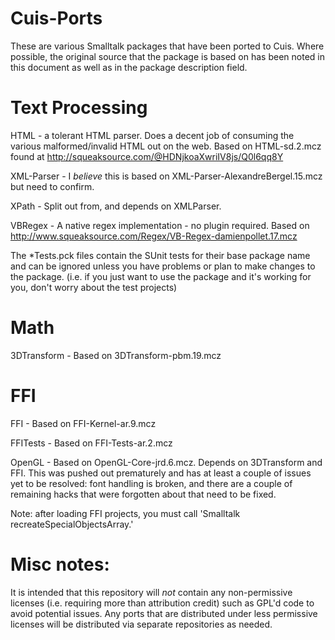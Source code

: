 Cuis-Ports
==========

These are various Smalltalk packages that have been ported to Cuis.  Where possible, the original source that the package is based on has been noted in this document as well as in the package description field.

Text Processing
===============

HTML - a tolerant HTML parser.  Does a decent job of consuming the various malformed/invalid HTML out on the web.  Based on HTML-sd.2.mcz found at http://squeaksource.com/@HDNjkoaXwriIV8js/Q0l6qq8Y

XML-Parser - I *believe* this is based on XML-Parser-AlexandreBergel.15.mcz but need to confirm.

XPath - Split out from, and depends on XMLParser.

VBRegex - A native regex implementation - no plugin required.  Based on http://www.squeaksource.com/Regex/VB-Regex-damienpollet.17.mcz

The *Tests.pck files contain the SUnit tests for their base package name and can be ignored unless you have problems or plan to make changes to the package.  (i.e. if you just want to use the package and it's working for you, don't worry about the test projects)

Math
====

3DTransform - Based on 3DTransform-pbm.19.mcz

FFI
===

FFI - Based on FFI-Kernel-ar.9.mcz

FFITests - Based on FFI-Tests-ar.2.mcz

OpenGL - Based on OpenGL-Core-jrd.6.mcz.  Depends on 3DTransform and FFI.  This was pushed out prematurely and has at least a couple of issues yet to be resolved: font handling is broken, and there are a couple of remaining hacks that were forgotten about that need to be fixed. 

Note: after loading FFI projects, you must call 'Smalltalk recreateSpecialObjectsArray.'

Misc notes:
===========

It is intended that this repository will *not* contain any non-permissive licenses (i.e. requiring more than attribution credit) such as GPL'd code to avoid potential issues.  Any ports that are distributed under less permissive licenses will be distributed via separate repositories as needed.
